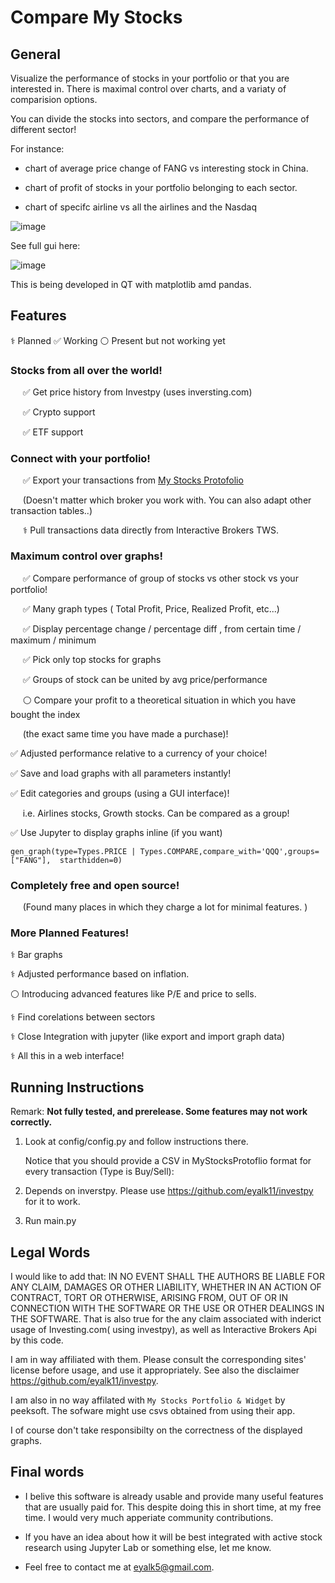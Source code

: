 
# Compare My Stocks

## General 
Visualize the performance of stocks in your portfolio or that  you are interested in.
There is maximal control over charts, and a variaty of comparision options. 

You can divide the stocks into sectors, and compare the performance of different sector! 

For instance: 

* chart of average price change of FANG vs interesting stock in China. 

* chart of profit of stocks in your portfolio belonging to each sector. 

* chart of specifc airline vs all the airlines and the Nasdaq 
 
![image](https://user-images.githubusercontent.com/72234965/147842609-bf1323af-a4dd-48e1-ae71-c7d95109b990.png)


See full gui here: 

![image](https://user-images.githubusercontent.com/72234965/137415199-b4d6d463-5ef0-4cc9-930c-58b086a94f5b.png)

This is being developed in QT with matplotlib amd pandas.  


##  Features 
⚕️	Planned
✅ Working 
⚪ Present but not working yet
### **Stocks from all over the world!**
 
&nbsp;&nbsp;&nbsp;&nbsp; ✅ Get price history from Investpy (uses inversting.com)  

&nbsp;&nbsp;&nbsp;&nbsp; ✅ Crypto support 

&nbsp;&nbsp;&nbsp;&nbsp; ✅ ETF support 

### **Connect with your portfolio!**

&nbsp;&nbsp;&nbsp;&nbsp; ✅ Export your transactions from [My Stocks Protofolio](https://play.google.com/store/apps/details?id=co.peeksoft.stocks) 

&nbsp;&nbsp;&nbsp;&nbsp; (Doesn't matter which broker you work with. You can also adapt other transaction tables..)

&nbsp;&nbsp;&nbsp;&nbsp; ⚕️ Pull transactions data directly from Interactive Brokers TWS. 

### **Maximum control over graphs!**

 &nbsp;&nbsp;&nbsp;&nbsp; ✅ Compare performance of group of stocks vs other stock vs your portfolio! 

&nbsp;&nbsp;&nbsp;&nbsp; ✅ Many graph types ( Total Profit, Price, Realized Profit, etc...) 

&nbsp;&nbsp;&nbsp;&nbsp; ✅ Display percentage change / percentage diff , from certain time / maximum / minimum 

&nbsp;&nbsp;&nbsp;&nbsp; ✅ Pick only top stocks for graphs 

&nbsp;&nbsp;&nbsp;&nbsp; ✅ Groups of stock can be united by avg price/performance 

&nbsp;&nbsp;&nbsp;&nbsp; ⚪ Compare your profit to a theoretical situation in which you have bought the index

&nbsp;&nbsp;&nbsp;&nbsp; (the exact same time you have made a purchase)!


✅ Adjusted performance relative to a currency of your choice! 

✅ Save and load graphs with all parameters instantly! 

✅ Edit categories and groups (using a GUI interface)! 

&nbsp;&nbsp;&nbsp;&nbsp;  i.e. Airlines stocks, Growth stocks. Can be compared as a group!

✅ Use Jupyter to display graphs inline (if you want) 
```
gen_graph(type=Types.PRICE | Types.COMPARE,compare_with='QQQ',groups=["FANG"],  starthidden=0)
```
 ### Completely free and open source! 
 
 &nbsp;&nbsp;&nbsp;&nbsp; (Found many places in which they charge a lot for minimal features. )

### More Planned Features!

⚕️	Bar graphs 

⚕️ Adjusted performance based on  inflation. 

⚪ Introducing advanced features like P/E and price to sells.

⚕️ Find corelations between sectors  

⚕️ Close Integration  with jupyter (like export and import graph data) 

⚕️ All this in a web interface!




## Running Instructions

Remark: **Not fully tested, and prerelease. Some features may not work correctly.** 

 1. Look at config/config.py and follow instructions there.

    Notice that you should provide a CSV in MyStocksProtoflio format for every transaction (Type is Buy/Sell):
 3. Depends on inverstpy. Please use https://github.com/eyalk11/investpy for it to work.
 4. Run main.py

## Legal Words

I would like to add that: 
IN NO EVENT SHALL THE AUTHORS BE LIABLE FOR ANY CLAIM, DAMAGES OR OTHER LIABILITY, WHETHER IN AN ACTION OF CONTRACT, TORT OR OTHERWISE, ARISING FROM, OUT OF OR IN CONNECTION WITH THE SOFTWARE OR THE USE OR OTHER DEALINGS IN THE SOFTWARE. That is also true for the any claim associated with inderict usage of Investing.com( using investpy), as well as Interactive Brokers Api by this code. 

I am in way affiliated with them. Please consult the corresponding sites' license before usage, and use it appropriately. See also the disclaimer https://github.com/eyalk11/investpy.

I am also in no way affilated with `My Stocks Portfolio & Widget` by peeksoft. The sofware might use csvs obtained from using their app. 

I of course don't take responsibilty on the correctness of the displayed graphs. 

## Final words

* I belive this software is already usable and provide many useful features that are usually paid for. This despite doing this in short time, at my free time. I would very much apperiate community contributions. 

* If you have an idea about how it will be best integrated with active stock research using Jupyter Lab or something else, let me know. 

* Feel free to contact me at eyalk5@gmail.com.

